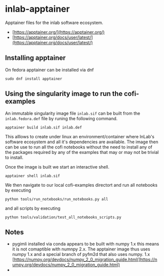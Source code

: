 # inlab-apptainer

Apptainer files for the inlab software ecosystem. 

- [https://apptainer.org/](https://apptainer.org/)
- [https://apptainer.org/docs/user/latest/](https://apptainer.org/docs/user/latest/)

## Installing apptainer

On fedora apptainer can be installed via dnf

```
sudo dnf install apptainer
```

## Using the singularity image to run the cofi-examples

An immutable singularity image file `inlab.sif` can be built from the `inlab.fedora.def` file by runing the following command. 

```
apptainer build inlab.sif inlab.def
```

This alllows to create under linux an environment/container where InLab's software ecosystem and all it's dependencies are available. The image then can be use to run all the cofi notebooks without the need to install any of the packages required by any of the examples that may or may not be trivial to install. 

Once the image is built we start an interactive shell. 

```
apptainer shell inlab.sif
```

We then navigate to our local cofi-examples directort and  run all notebooks by executing

```
python tools/run_notebooks/run_notebooks.py all
```

and all scripts by executing
```
python tools/validation/test_all_notebooks_scripts.py
```

## Notes

- pygimli installed via conda appears to be built with numpy 1.x this means it is not comaptible with numnpy 2.x. The apptainer image thus uses numpy 1.x and a special branch of pyfm2d that also uses numpy. 1.x [https://numpy.org/devdocs/numpy_2_0_migration_guide.html(]https://numpy.org/devdocs/numpy_2_0_migration_guide.html)
- 
